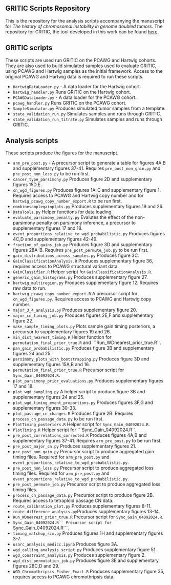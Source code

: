 ## GRITIC Scripts Repository
This is the repository for the analysis scripts accompanying the manuscript for *The history of chromosomal instability in genome doubled tumors*. The repository for GRITIC, the tool developed in this work can be found [here](https://github.com/VanLoo-lab/gritic).

## GRITIC  scripts
These scripts are used run GRITIC on the PCAWG and Hartwig cohorts. They are also used to build simulated samples used to evaluate GRITIC, using PCAWG and Hartwig samples as the initial framework. Access to the original PCAWG and Hartwig data is required to run these scripts.

- ```HartwigDataLoader.py``` - A data loader for the Hartwig cohort.
- ```hartwig_handler.py``` Runs GRITIC on the Hartwig cohort.
- ```PCAWGDataLoader.py``` - A data loader for the PCAWG cohort..
- ```pcawg_handler.py``` Runs GRITIC on the PCAWG cohort.
- ```SampleSimulator.py``` Produces simulated tumor samples from a template.
- ```state_validation_run.py``` Simulates samples and runs through GRITIC.
- ```state_validation_run_titrate.py``` Simulates samples and runs through GRITIC.
## Analysis scripts
These scripts produce the figures for the manuscript.
- ```arm_pre_post.py``` - A precursor script to generate a table for figures 4A,B and supplementary figures 37-41. Requires ```pre_post_non_gain.py``` and ```pre_post_non_loss.py``` to be run first.
- ```cancer_type_parsimony.py``` Produces figure 2D and supplementary figures 15D,E.
- ```cn_wgd_figures.py``` Produces figures 1A-C and supplementary figure 1. Requires access to PCAWG and Hartwig copy number and for ```hartwig_pcawg_copy_number_export.R``` to be run first.
- ```combinesamplegainplots.py``` Produces supplementary figures 19 and 26.
- ```DataTools.py``` Helper functions for data loading.
- ```evaluate_parsimony_penalty.py``` Evalutes the effect of the non-parsimony penalty on parsimony inference, a precursor to supplementary figures 17 and 18.
- ```event_proportions_relative_to_wgd_probabilistic.py``` Produces figures 4C,D and supplementary figures 42-49.
- ```fraction_of_gains_job.py``` Produces figure 3D and supplementary figures 28A-B. Requires ```pre_post_permute_job.py``` to be run first.
- ```gain_distributions_across_samples.py``` Produces figure 3C.
- ```GainClassificationAnalysis.R``` Produces supplementary figure 36, requires access to PCAWG structural variant data.
- ```GainClassifier.R``` Helper script for ```GainClassificationAnalysis.R```.
- ```generic_gain_histograms.py``` Produces supplementary figure 27.
- ```hartwig_multiregion.py``` Produces supplementary figure 12. Requires raw data to run.
- ```hartwig_pcawg_copy_number_export.R``` A precursor script for ```cn_wgd_figures.py```. Requires access to PCAWG and Hartwig copy number.
- ```major_3_4_analysis.py``` Produces supplementary figure 20.
- ```major_cn_timing_job.py``` Produces figures 2E,F and supplementary figure 22.
- ```make_sample_timing_plots.py``` Plots sample gain timing posteriors, a precursor to supplementary figures 19 and 26.
- ```min_dist_nearest_timing.R``` Helper function for ```permutation_final_prior_true.R``` and ```Run_WDnearest_prior_true.R``.
- ```pan_gain_probabilistic.py``` Produces figure 3B and supplementary figures 24 and 25.
- ```parsimony_plots_with_bootstrapping.py``` Produces figure 3D and supplementary figures 15A,B and 16.
- ```permutation_final_prior_true.R``` Precursor script for ```Sync_Gain_04092024.R```.
- ```plot_parsimony_prior_evaluations.py``` Produces supplementary figures 17 and 18.
- ```plot_wgd_sampling.py``` A helper script to produce figure 3B and supplementary figures 24 and 25.
- ```plot_wgd_timing_event_proportions.py``` Produces figures 3F,G and supplementary figures 30-33.
- ```plot_passage_cn_changes.R``` Produces figure 2B. Requires ```process_cn_passage_data.py``` to be run first.
- ```PlotTiming_posteriors.R``` Helper script for ```Sync_Gain_04092024.R```.
- ```PlotTiming.R``` Helper script for ```Sync_Gain_04092024.R``.
- ```pre_post_correlations_corrected.R``` Produces figures 4A,B and supplementary figures 37-41. Requires ```arm_pre_post.py``` to be run first.
- ```pre_post_major_cn.py``` Produces supplementary figures 21.
- ```pre_post_non_gain.py``` Precursor script to produce aggregated gain timing files. Required for ```arm_pre_post.py``` and ```event_proportions_relative_to_wgd_probabilistic.py```.
- ```pre_post_non_loss.py``` Precursor script to produce aggregated loss timing files. Required for ```arm_pre_post.py``` and ```event_proportions_relative_to_wgd_probabilistic.py```.
- ```pre_post_permute_job.py``` Precursor script to produce aggregated loss timing files.
- ```process_cn_passage_data.py``` Precursor script to produce figure 2B. Requires access to tetraploid passage CN data.
- ```route_calibration_plot.py``` Produces supplementary figures 8-11.
- ```route_difference_analysis.py```Produces supplementary figures 13-14.
- ```Run_WDnearest_prior_true.R``` Precursor script for ```Sync_Gain_04092024.R```.
- ```Sync_Gain_04092024.R`` Precursor script for ```Sync_Gain_04092024.R```.
- ```timing_matchup_sim.py``` Produces figures 1H and supplementary figures 3-7.
-  ```usarc_analysis_medicc.ipynb``` Produces figure 3A.
- ```wgd_calling_analysis_script.py``` Produces supplementary figure 51.
- ```wgd_constraint_analysis.py``` Produces supplementary figure 2.
- ```wgd_dist_permutation_job.py``` Produces figure 3E and supplementary figures 28C,D and 29.
- ```WGD_Chromothripsis_Fisher_Exact.R``` Produces supplementary figure 35, requires access to PCAWG chromothripsis data.
